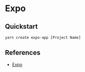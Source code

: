 # Expo

## Quickstart

```bash
yarn create expo-app [Project Name]
```

## References

-   [Expo](https://expo.dev/)
